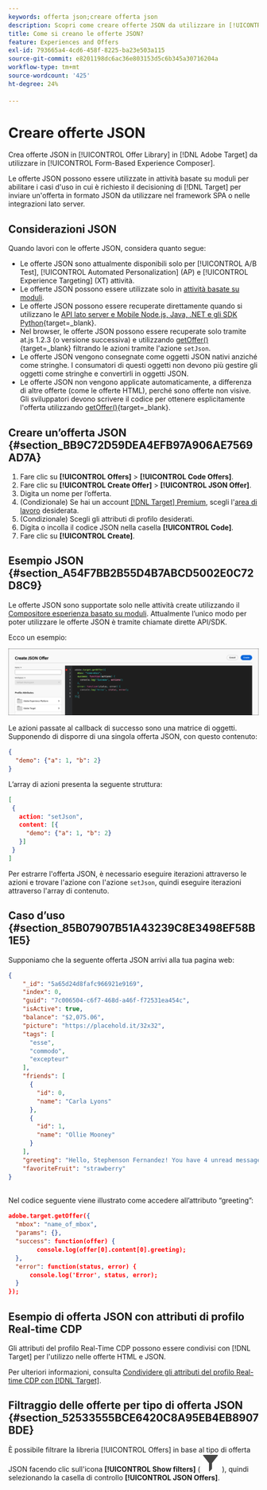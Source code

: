 ```yaml
---
keywords: offerta json;creare offerta json
description: Scopri come creare offerte JSON da utilizzare in [!UICONTROL Form-Based Experience Composer].
title: Come si creano le offerte JSON?
feature: Experiences and Offers
exl-id: 793665a4-4cd6-458f-8225-ba23e503a115
source-git-commit: e8201198dc6ac36e803153d5c6b345a30716204a
workflow-type: tm+mt
source-wordcount: '425'
ht-degree: 24%

---
```


# Creare offerte JSON

Crea offerte JSON in [!UICONTROL Offer Library] in [!DNL Adobe Target] da utilizzare in [!UICONTROL Form-Based Experience Composer].

Le offerte JSON possono essere utilizzate in attività basate su moduli per abilitare i casi d&#39;uso in cui è richiesto il decisioning di [!DNL Target] per inviare un&#39;offerta in formato JSON da utilizzare nel framework SPA o nelle integrazioni lato server.

## Considerazioni JSON

Quando lavori con le offerte JSON, considera quanto segue:

* Le offerte JSON sono attualmente disponibili solo per [!UICONTROL A/B Test], [!UICONTROL Automated Personalization] (AP) e [!UICONTROL Experience Targeting] (XT) attività.
* Le offerte JSON possono essere utilizzate solo in [attività basate su moduli](/help/main/c-experiences/form-experience-composer.md).
* Le offerte JSON possono essere recuperate direttamente quando si utilizzano le [API lato server e Mobile Node.js, Java, .NET e gli SDK Python](https://experienceleague.adobe.com/it/docs/target-dev/developer/server-side/server-side-overview){target=_blank}.
* Nel browser, le offerte JSON possono essere recuperate solo tramite at.js 1.2.3 (o versione successiva) e utilizzando [getOffer()](https://experienceleague.adobe.com/it/docs/target-dev/developer/client-side/at-js-implementation/functions-overview/adobe-target-getoffer){target=_blank} filtrando le azioni tramite l&#39;azione `setJson`.
* Le offerte JSON vengono consegnate come oggetti JSON nativi anziché come stringhe. I consumatori di questi oggetti non devono più gestire gli oggetti come stringhe e convertirli in oggetti JSON.
* Le offerte JSON non vengono applicate automaticamente, a differenza di altre offerte (come le offerte HTML), perché sono offerte non visive. Gli sviluppatori devono scrivere il codice per ottenere esplicitamente l&#39;offerta utilizzando [getOffer()](https://experienceleague.adobe.com/it/docs/target-dev/developer/client-side/at-js-implementation/functions-overview/adobe-target-getoffer){target=_blank}.

## Creare un’offerta JSON {#section_BB9C72D59DEA4EFB97A906AE7569AD7A}

1. Fare clic su **[!UICONTROL Offers]** > **[!UICONTROL Code Offers]**.
1. Fare clic su **[!UICONTROL Create Offer]** > **[!UICONTROL JSON Offer]**.
1. Digita un nome per l’offerta.
1. (Condizionale) Se hai un account [[!DNL Target] Premium](/help/main/c-intro/intro.md#premium), scegli l&#39;[area di lavoro](/help/main/administrating-target/c-user-management/property-channel/property-channel.md#workspace) desiderata.
1. (Condizionale) Scegli gli attributi di profilo desiderati.
1. Digita o incolla il codice JSON nella casella **[!UICONTROL Code]**.
1. Fare clic su **[!UICONTROL Create]**.

## Esempio JSON {#section_A54F7BB2B55D4B7ABCD5002E0C72D8C9}

Le offerte JSON sono supportate solo nelle attività create utilizzando il [Compositore esperienza basato su moduli](/help/main/c-experiences/form-experience-composer.md). Attualmente l’unico modo per poter utilizzare le offerte JSON è tramite chiamate dirette API/SDK.

Ecco un esempio:

![Finestra di dialogo Crea offerta JSON](/help/main/c-experiences/c-manage-content/assets/json-example.png)

Le azioni passate al callback di successo sono una matrice di oggetti. Supponendo di disporre di una singola offerta JSON, con questo contenuto:

```json
{ 
  "demo": {"a": 1, "b": 2} 
}
```

L’array di azioni presenta la seguente struttura:

```json
[ 
 { 
   action: "setJson", 
   content: [{ 
     "demo": {"a": 1, "b": 2} 
   }] 
 }  
]
```

Per estrarre l&#39;offerta JSON, è necessario eseguire iterazioni attraverso le azioni e trovare l&#39;azione con l&#39;azione `setJson`, quindi eseguire iterazioni attraverso l&#39;array di contenuto.

## Caso d’uso {#section_85B07907B51A43239C8E3498EF58B1E5}

Supponiamo che la seguente offerta JSON arrivi alla tua pagina web:

```json
{ 
    "_id": "5a65d24d8fafc966921e9169", 
    "index": 0, 
    "guid": "7c006504-c6f7-468d-a46f-f72531ea454c", 
    "isActive": true, 
    "balance": "$2,075.06", 
    "picture": "https://placehold.it/32x32", 
    "tags": [ 
      "esse", 
      "commodo", 
      "excepteur"
    ], 
    "friends": [ 
      { 
        "id": 0, 
        "name": "Carla Lyons" 
      }, 
      { 
        "id": 1, 
        "name": "Ollie Mooney" 
      } 
    ], 
    "greeting": "Hello, Stephenson Fernandez! You have 4 unread messages.", 
    "favoriteFruit": "strawberry" 
} 
  
```

Nel codice seguente viene illustrato come accedere all’attributo “greeting”:

```json
adobe.target.getOffer({   
  "mbox": "name_of_mbox", 
  "params": {}, 
  "success": function(offer) {           
        console.log(offer[0].content[0].greeting); 
  },   
  "error": function(status, error) {           
      console.log('Error', status, error); 
  } 
});
```

## Esempio di offerta JSON con attributi di profilo Real-time CDP

Gli attributi del profilo Real-Time CDP possono essere condivisi con [!DNL Target] per l&#39;utilizzo nelle offerte HTML e JSON.

Per ulteriori informazioni, consulta [Condividere gli attributi del profilo Real-time CDP con [!DNL Target]](/help/main/c-integrating-target-with-mac/integrating-with-rtcdp.md#rtcdp-profile-attributes).

## Filtraggio delle offerte per tipo di offerta JSON {#section_52533555BCE6420C8A95EB4EB8907BDE}

È possibile filtrare la libreria [!UICONTROL Offers] in base al tipo di offerta JSON facendo clic sull&#39;icona **[!UICONTROL Show filters]** ( ![icona Mostra filtri](/help/main/assets/icons/Filter.svg) ), quindi selezionando la casella di controllo **[!UICONTROL JSON Offers]**.

